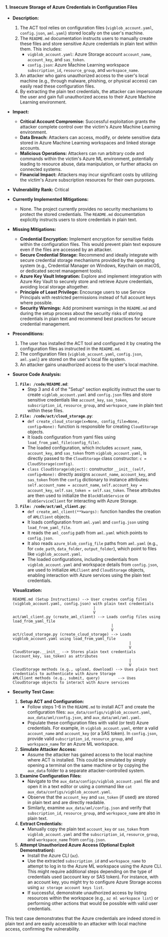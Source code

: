 #### 1. Insecure Storage of Azure Credentials in Configuration Files

- **Description:**
    1. The ACT tool relies on configuration files (`vigblob_account.yaml`, `config.json`, `aml.yaml`) stored locally on the user's machine.
    2. The `README.md` documentation instructs users to manually create these files and store sensitive Azure credentials in plain text within them. This includes:
        - `vigblob_account.yaml`: Azure Storage account `account_name`, `account_key`, and `sas_token`.
        - `config.json`: Azure Machine Learning workspace `subscription_id`, `resource_group`, and `workspace_name`.
    3. An attacker who gains unauthorized access to the user's local machine (e.g., through malware, phishing, or physical access) can easily read these configuration files.
    4. By extracting the plain text credentials, the attacker can impersonate the user and gain full unauthorized access to their Azure Machine Learning environment.

- **Impact:**
    - **Critical Account Compromise:** Successful exploitation grants the attacker complete control over the victim's Azure Machine Learning environment.
    - **Data Breach:** Attackers can access, modify, or delete sensitive data stored in Azure Machine Learning workspaces and linked storage accounts.
    - **Malicious Operations:** Attackers can run arbitrary code and commands within the victim's Azure ML environment, potentially leading to resource abuse, data manipulation, or further attacks on connected systems.
    - **Financial Impact:** Attackers may incur significant costs by utilizing the victim's Azure subscription resources for their own purposes.

- **Vulnerability Rank:** Critical

- **Currently Implemented Mitigations:**
    - None. The project currently provides no security mechanisms to protect the stored credentials. The `README.md` documentation explicitly instructs users to store credentials in plain text.

- **Missing Mitigations:**
    - **Credential Encryption:** Implement encryption for sensitive fields within the configuration files. This would prevent plain text exposure even if the files are accessed by an attacker.
    - **Secure Credential Storage:** Recommend and ideally integrate with secure credential storage mechanisms provided by the operating system (e.g., Credential Manager on Windows, Keychain on macOS, or dedicated secret management tools).
    - **Azure Key Vault Integration:** Explore and implement integration with Azure Key Vault to securely store and retrieve Azure credentials, avoiding local storage altogether.
    - **Principle of Least Privilege:** Encourage users to use Service Principals with restricted permissions instead of full account keys where possible.
    - **Security Warnings:** Add prominent warnings in the `README.md` and during the setup process about the security risks of storing credentials in plain text and recommend best practices for secure credential management.

- **Preconditions:**
    1. The user has installed the ACT tool and configured it by creating the configuration files as instructed in the `README.md`.
    2. The configuration files (`vigblob_account.yaml`, `config.json`, `aml.yaml`) are stored on the user's local file system.
    3. An attacker gains unauthorized access to the user's local machine.

- **Source Code Analysis:**
    1. **`File: /code/README.md`**:
        - Step 3 and 4 of the "Setup" section explicitly instruct the user to create `vigblob_account.yaml` and `config.json` files and store sensitive credentials like `account_key`, `sas_token`, `subscription_id`, `resource_group`, and `workspace_name` in plain text within these files.
    2. **`File: /code/act/cloud_storage.py`**:
        - `def create_cloud_storage(x=None, config_file=None, config=None):` function is responsible for creating `CloudStorage` objects.
        - It loads configuration from yaml files using `load_from_yaml_file(config_file)`.
        - The loaded configuration, which includes `account_name`, `account_key`, and `sas_token` from `vigblob_account.yaml`, is directly passed to the `CloudStorage` class constructor: `c = CloudStorage(config)`.
        - `class CloudStorage(object):` constructor `__init__(self, config=None):` directly assigns `account_name`, `account_key`, and `sas_token` from the `config` dictionary to instance attributes: `self.account_name = account_name`, `self.account_key = account_key`, `self.sas_token = self.sas_token`. These attributes are then used to initialize the `BlockBlobService` or `BlobServiceClient` for interacting with Azure Storage.
    3. **`File: /code/act/aml_client.py`**:
        - `def create_aml_client(**kwargs):` function handles the creation of `AMLClient` objects.
        - It loads configuration from `aml.yaml` and `config.json` using `load_from_yaml_file`.
        - It reads the `aml_config` path from `aml.yaml` which points to `config.json`.
        - It also reads `azure_blob_config_file` paths from `aml.yaml` (e.g., for `code_path`, `data_folder`, `output_folder`), which point to files like `vigblob_account.yaml`.
        - The loaded configurations, including credentials from `vigblob_account.yaml` and workspace details from `config.json`, are used to initialize `AMLClient` and `CloudStorage` objects, enabling interaction with Azure services using the plain text credentials.

    **Visualization:**

    ```
    README.md (Setup Instructions) --> User creates config files (vigblob_account.yaml, config.json) with plain text credentials
                                        |
                                        V
    act/aml_client.py (create_aml_client) --> Loads config files using load_from_yaml_file
                                                |
                                                V
    act/cloud_storage.py (create_cloud_storage) --> Loads vigblob_account.yaml using load_from_yaml_file
                                                        |
                                                        V
    CloudStorage.__init__ --> Stores plain text credentials (account_key, sas_token) as attributes
                                                        |
                                                        V
    CloudStorage methods (e.g., upload, download) --> Uses plain text credentials to authenticate with Azure Storage
    AMLClient methods (e.g., submit, query)        --> Uses CloudStorage objects to interact with Azure services
    ```

- **Security Test Case:**
    1. **Setup ACT and Configuration:**
        - Follow steps 1-6 in the `README.md` to install ACT and create the configuration files: `aux_data/configs/vigblob_account.yaml`, `aux_data/aml/config.json`, and `aux_data/aml/aml.yaml`.
        - Populate these configuration files with valid (or test) Azure credentials. For example, in `vigblob_account.yaml`, enter a valid `account_name` and `account_key` (or a SAS token). In `config.json`, provide valid `subscription_id`, `resource_group`, and `workspace_name` for an Azure ML workspace.
    2. **Simulate Attacker Access:**
        - Assume the attacker has gained access to the local machine where ACT is installed. This could be simulated by simply opening a terminal on the same machine or by copying the `aux_data` folder to a separate attacker-controlled system.
    3. **Examine Configuration Files:**
        - Navigate to the `aux_data/configs/vigblob_account.yaml` file and open it in a text editor or using a command like `cat aux_data/configs/vigblob_account.yaml`.
        - Observe that the `account_key` and `sas_token` (if used) are stored in plain text and are directly readable.
        - Similarly, examine `aux_data/aml/config.json` and verify that `subscription_id`, `resource_group`, and `workspace_name` are also in plain text.
    4. **Extract Credentials:**
        - Manually copy the plain text `account_key` or `sas_token` from `vigblob_account.yaml` and the `subscription_id`, `resource_group`, and `workspace_name` from `config.json`.
    5. **Attempt Unauthorized Azure Access (Optional Exploit Demonstration):**
        - Install the Azure CLI (`az`).
        - Use the extracted `subscription_id` and `workspace_name` to attempt to log in to the Azure ML workspace using the Azure CLI.  This might require additional steps depending on the type of credentials used (account key or SAS token). For instance, with an account key, you might try to configure Azure Storage access using `az storage account keys list`.
        - If successful, demonstrate unauthorized access by listing resources within the workspace (e.g., `az ml workspace list`) or performing other actions that would be possible with valid user credentials.

This test case demonstrates that the Azure credentials are indeed stored in plain text and are easily accessible to an attacker with local machine access, confirming the vulnerability.